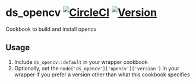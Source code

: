 # ds_opencv [![CircleCI](https://circleci.com/gh/jeffbyrnes/ds_opencv-cookbook.svg?style=svg)](https://circleci.com/gh/jeffbyrnes/ds_opencv-cookbook) [![Version](https://img.shields.io/cookbook/v/magic.svg)](https://supermarket.chef.io/cookbooks/ds_opencv)

Cookbook to build and install opencv

## Usage

1. Include `ds_opencv::default` in your wrapper cookbook
2. Optionally, set the `node['ds_opencv']['opencv']['version']` in your wrapper if you prefer a version other than what this cookbook specifies
